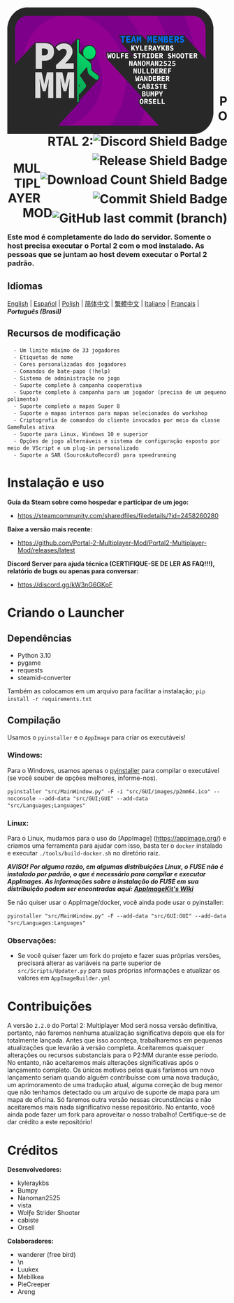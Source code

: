 <h1>
  <img src="https://github.com/Portal-2-Multiplayer-Mod/P2MM-ART/blob/e56d8c209eb3f143bb0607dc1e59730e517ecca6/Banners/P2MMBannerREADME.png?raw=true" alt="P2MMBannerREADME" width="472" height="290" align="left">
  <a href="https://discord.gg/nXRygGNxyK" target="_blank">
      <img src="https://img.shields.io/discord/839651379034193920?color=blue&label=Discord%20Users&style=for-the-badge&logo=discord&logoWidth=20"
              alt="Discord Shield Badge" style="margin-bottom: 10px;" align="right">
  </a>
  <br>
  <a href="https://github.com/Portal-2-Multiplayer-Mod/Portal-2-Multiplayer-Mod/releases/latest">
      <img src="https://img.shields.io/github/release-date/Portal-2-Multiplayer-Mod/Portal-2-Multiplayer-Mod?color=red&label=Latest%20Release&style=for-the-badge"
              alt="Release Shield Badge" style="margin-bottom: 10px;" align="right">
  </a>
  <br>
  <img src="https://img.shields.io/github/downloads/Portal-2-Multiplayer-Mod/Portal-2-Multiplayer-Mod/total?style=for-the-badge&label=TOTAL%20DOWNLOAD%20COUNT"
          alt="Download Count Shield Badge" style="margin-bottom: 10px;" align="right">
  </a>
  <br>
  <a href="https://github.com/Portal-2-Multiplayer-Mod/Portal-2-Multiplayer-Mod/commits/main">
      <img src="https://img.shields.io/github/last-commit/Portal-2-Multiplayer-Mod/Portal-2-Multiplayer-Mod?label=LAST%20COMMIT%20(MAIN)&style=for-the-badge"
              alt="Commit Shield Badge" style="margin-bottom: 10px;" align="right">
  </a>
  <br>
  <a href="https://github.com/Portal-2-Multiplayer-Mod/Portal-2-Multiplayer-Mod/commits/finalcleanup">
      <img src="https://img.shields.io/github/last-commit/Portal-2-Multiplayer-Mod/Portal-2-Multiplayer-Mod/finalcleanup?style=for-the-badge&label=LAST%20COMMIT%20(FINALCLEANUP)&color=%2334a5eb"
              alt="GitHub last commit (branch)" align="right">
  </a>
  <br>
  <p align="right">PORTAL 2:</p>
  <p align="right">MULTIPLAYER MOD</p>
</h1>

### Este mod é completamente do lado do servidor. Somente o host precisa executar o Portal 2 com o mod instalado. As pessoas que se juntam ao host devem executar o Portal 2 padrão.

## Idiomas

[English](README.md) | [Español](README.es.md) | [Polish](README.pl.md) | [简体中文](README.zh-CN.md) | [繁體中文](README.zh-TW.md) | [Italiano](README.it.md) | [Français](README.fr.md) | **_Português (Brasil)_**

## Recursos de modificação

```
  - Um limite máximo de 33 jogadores
  - Etiquetas de nome
  - Cores personalizadas dos jogadores
  - Comandos de bate-papo (!help)
  - Sistema de administração no jogo
  - Suporte completo à campanha cooperativa
  - Suporte completo à campanha para um jogador (precisa de um pequeno polimento)
  - Suporte completo a mapas Super 8
  - Suporte a mapas internos para mapas selecionados do workshop
  - Criptografia de comandos do cliente invocados por meio da classe GameRules ativa
  - Suporte para Linux, Windows 10 e superior
  - Opções de jogo alternáveis e sistema de configuração exposto por meio de VScript e um plug-in personalizado
  - Suporte a SAR (SourceAutoRecord) para speedrunning
```

# Instalação e uso

**Guia da Steam sobre como hospedar e participar de um jogo:**

- <https://steamcommunity.com/sharedfiles/filedetails/?id=2458260280>

**Baixe a versão mais recente:**

- <https://github.com/Portal-2-Multiplayer-Mod/Portal2-Multiplayer-Mod/releases/latest>

**Discord Server para ajuda técnica (CERTIFIQUE-SE DE LER AS FAQ!!!), relatório de bugs ou apenas para conversar:**

- <https://discord.gg/kW3nG6GKpF>

# Criando o Launcher

## Dependências

- Python 3.10
- pygame
- requests
- steamid-converter

Também as colocamos em um arquivo para facilitar a instalação; `pip install -r requirements.txt`

## Compilação

Usamos o `pyinstaller` e o `AppImage` para criar os executáveis!

### Windows:

Para o Windows, usamos apenas o [pyinstaller](https://pypi.org/project/pyinstaller/) para compilar o executável (se você souber de opções melhores, informe-nos).

```shell
pyinstaller "src/MainWindow.py" -F -i "src/GUI/images/p2mm64.ico" --noconsole --add-data "src/GUI;GUI" --add-data "src/Languages;Languages"
```

### Linux:

Para o Linux, mudamos para o uso do [AppImage] (https://appimage.org/) e criamos uma ferramenta para ajudar com isso, basta ter o `docker` instalado e executar `./tools/build-docker.sh` no diretório raiz.

***AVISO! Por alguma razão, em algumas distribuições Linux, o FUSE não é instalado por padrão, o que é necessário para compilar e executar AppImages. As informações sobre a instalação do FUSE em sua distribuição podem ser encontradas aqui: [AppImageKit's Wiki](https://github.com/AppImage/AppImageKit/wiki/FUSE)***

Se não quiser usar o AppImage/docker, você ainda pode usar o pyinstaller:

```shell
pyinstaller "src/MainWindow.py" -F --add-data "src/GUI:GUI" --add-data "src/Languages:Languages"
```

### Observações:

- Se você quiser fazer um fork do projeto e fazer suas próprias versões, precisará alterar as variáveis na parte superior de `src/Scripts/Updater.py` para suas próprias informações e atualizar os valores em `AppImageBuilder.yml`

# Contribuições

A versão `2.2.0` do Portal 2: Multiplayer Mod será nossa versão definitiva, portanto, não faremos nenhuma atualização significativa depois que ela for totalmente lançada. Antes que isso aconteça, trabalharemos em pequenas atualizações que levarão à versão completa. Aceitaremos quaisquer alterações ou recursos substanciais para o P2:MM durante esse período. No entanto, não aceitaremos mais alterações significativas após o lançamento completo. Os únicos motivos pelos quais faríamos um novo lançamento seriam quando alguém contribuísse com uma nova tradução, um aprimoramento de uma tradução atual, alguma correção de bug menor que não tenhamos detectado ou um arquivo de suporte de mapa para um mapa de oficina. Só faremos outra versão nessas circunstâncias e não aceitaremos mais nada significativo nesse repositório. No entanto, você ainda pode fazer um fork para aproveitar o nosso trabalho! Certifique-se de dar crédito a este repositório!

# Créditos

**Desenvolvedores:**

- kyleraykbs
- Bumpy
- Nanoman2525
- vista
- Wolƒe Strider Shoσter
- cabiste
- Orsell

**Colaboradores:**

- wanderer (free bird)
- \n
- Luukex
- MeblIkea
- PieCreeper
- Areng